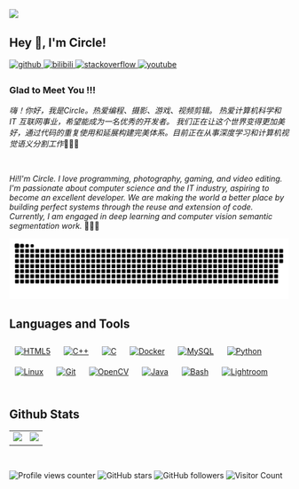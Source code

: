 <!-- dynamic typing effect 动态打字效果 -->
<img src="https://readme-typing-svg.demolab.com?font=Permanent Marker&color=red&pause=1000&width=600&lines=Wish+you+Dreams+come+true!!!;and+Glad+to+Meet+You!!!&center=false&size=30" />




## Hey 👋, I'm Circle!  
  

<a href="https://github.com/Circle930" target="_blank">
<img src=https://img.shields.io/badge/github-%2324292e.svg?&style=for-the-badge&logo=github&logoColor=white alt=github style="margin-bottom: 5px;" />
</a>

<a href="https://space.bilibili.com/15221091?spm_id_from=333.1007.0.0" target="_blank">
<img src=https://img.shields.io/badge/bilibili-%23479FD1.svg?&style=for-the-badge&logo=bilibili&logoColor=white alt=bilibili style="margin-bottom: 5px;" />
</a>  

<a href="https://stackoverflow.com/users/Circle" target="_blank">
<img src=https://img.shields.io/badge/stackoverflow-%23F28032.svg?&style=for-the-badge&logo=stackoverflow&logoColor=white alt=stackoverflow style="margin-bottom: 5px;" />
</a>

<a href="https://www.youtube.com/user/Circle" target="_blank">
<img src=https://img.shields.io/badge/youtube-%23EE4831.svg?&style=for-the-badge&logo=youtube&logoColor=white alt=youtube style="margin-bottom: 5px;" />
</a>  
  




### Glad to Meet You !!!  
*嗨！你好，我是Circle。热爱编程、摄影、游戏、视频剪辑。
热爱计算机科学和 IT 互联网事业，希望能成为一名优秀的开发者。
我们正在让这个世界变得更加美好，通过代码的重复使用和延展构建完美体系。目前正在从事深度学习和计算机视觉语义分割工作*👨‍💻🐒  

<br/> 

*Hi!I'm Circle. I love programming, photography, gaming, and video editing. I'm passionate about computer science and the IT industry, aspiring to become an excellent developer. We are making the world a better place by building perfect systems through the reuse and extension of code. Currently, I am engaged in deep learning and computer vision semantic segmentation work.* 👨‍💻🐒




<!-- snake effect 贪吃蛇效果 -->
![](https://github.com/Circle930/Circle930/blob/output/github-contribution-grid-snake.svg)






## Languages and Tools  
<div align="left">  
<a href="https://en.wikipedia.org/wiki/HTML5" target="_blank"><img style="margin: 10px" src="https://profilinator.rishav.dev/skills-assets/html5-original-wordmark.svg" alt="HTML5" height="50" /></a>  
<a href="https://www.cplusplus.com/" target="_blank"><img style="margin: 10px" src="https://profilinator.rishav.dev/skills-assets/cplusplus-original.svg" alt="C++" height="50" /></a>  
<a href="https://www.cprogramming.com/" target="_blank"><img style="margin: 10px" src="https://profilinator.rishav.dev/skills-assets/c-original.svg" alt="C" height="50" /></a>  
<a href="https://www.docker.com/" target="_blank"><img style="margin: 10px" src="https://profilinator.rishav.dev/skills-assets/docker-original-wordmark.svg" alt="Docker" height="50" /></a>  
<a href="https://www.mysql.com/" target="_blank"><img style="margin: 10px" src="https://profilinator.rishav.dev/skills-assets/mysql-original-wordmark.svg" alt="MySQL" height="50" /></a>  
<a href="https://www.python.org/" target="_blank"><img style="margin: 10px" src="https://profilinator.rishav.dev/skills-assets/python-original.svg" alt="Python" height="50" /></a>  
<a href="https://www.linux.org/" target="_blank"><img style="margin: 10px" src="https://profilinator.rishav.dev/skills-assets/linux-original.svg" alt="Linux" height="50" /></a>  
<a href="https://github.com/" target="_blank"><img style="margin: 10px" src="https://profilinator.rishav.dev/skills-assets/git-scm-icon.svg" alt="Git" height="50" /></a>  
<a href="https://opencv.org/" target="_blank"><img style="margin: 10px" src="https://profilinator.rishav.dev/skills-assets/opencv-icon.svg" alt="OpenCV" height="50" /></a>  
<a href="https://www.java.com/" target="_blank"><img style="margin: 10px" src="https://profilinator.rishav.dev/skills-assets/java-original-wordmark.svg" alt="Java" height="50" /></a>  
<a href="https://www.gnu.org/software/bash/" target="_blank"><img style="margin: 10px" src="https://profilinator.rishav.dev/skills-assets/gnu_bash-icon.svg" alt="Bash" height="50" /></a>  
<a href="https://www.adobe.com/products/photoshop-lightroom.html" target="_blank"><img style="margin: 10px" src="https://profilinator.rishav.dev/skills-assets/lightroom.png" alt="Lightroom" height="50" /></a>  
</div>  

<br/>  







## Github Stats  
<table><tr><td valign="top" width="50%">
<img src="https://github-readme-stats.vercel.app/api?username=circle930&show_icons=true" />

</td><td valign="top" width="50%">
<img src="https://github-readme-stats.vercel.app/api/top-langs/?username=circle930&hide_border=true&layout=compact" style="width: 100%" />

</td></tr></table>  
<br/>  





![Profile views counter](https://komarev.com/ghpvc/?username=circle930&&style=for-the-badge&color=blue) 
![GitHub stars](https://img.shields.io/github/stars/circle930?style=for-the-badge&color=red)
![GitHub followers](https://img.shields.io/github/followers/circle930?style=for-the-badge&color=green)
![Visitor Count](https://profile-counter.glitch.me/Circle930/count.svg)

